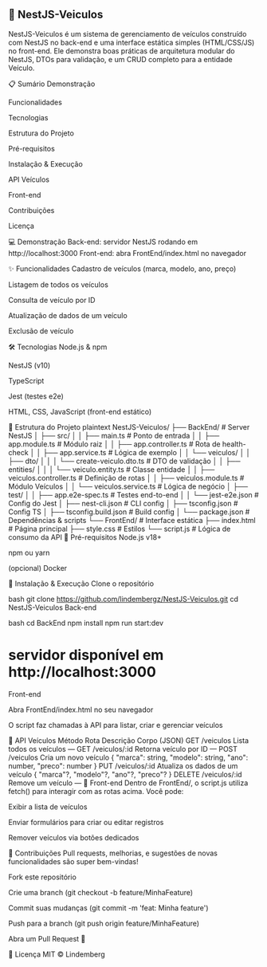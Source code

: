 <h2>🚗 NestJS-Veiculos</h2>

NestJS-Veiculos é um sistema de gerenciamento de veículos construído com NestJS no back-end e uma interface estática simples (HTML/CSS/JS) no front-end. Ele demonstra boas práticas de arquitetura modular do NestJS, DTOs para validação, e um CRUD completo para a entidade Veículo.

📋 Sumário
Demonstração

Funcionalidades

Tecnologias

Estrutura do Projeto

Pré-requisitos

Instalação & Execução

API Veículos

Front-end

Contribuições

Licença

💻 Demonstração
Back-end: servidor NestJS rodando em http://localhost:3000 Front-end: abra FrontEnd/index.html no navegador

✨ Funcionalidades
Cadastro de veículos (marca, modelo, ano, preço)

Listagem de todos os veículos

Consulta de veículo por ID

Atualização de dados de um veículo

Exclusão de veículo

🛠 Tecnologias
Node.js & npm

NestJS (v10)

TypeScript

Jest (testes e2e)

HTML, CSS, JavaScript (front-end estático)

📁 Estrutura do Projeto
plaintext
NestJS-Veiculos/
├── BackEnd/                    # Server NestJS
│   ├── src/
│   │   ├── main.ts             # Ponto de entrada
│   │   ├── app.module.ts       # Módulo raiz
│   │   ├── app.controller.ts   # Rota de health-check
│   │   ├── app.service.ts      # Lógica de exemplo
│   │   └── veiculos/
│   │       ├── dto/
│   │       │   └── create-veiculo.dto.ts    # DTO de validação
│   │       ├── entities/
│   │       │   └── veiculo.entity.ts        # Classe entidade
│   │       ├── veiculos.controller.ts       # Definição de rotas
│   │       ├── veiculos.module.ts           # Módulo Veículos
│   │       └── veiculos.service.ts          # Lógica de negócio
│   ├── test/
│   │   ├── app.e2e-spec.ts     # Testes end-to-end
│   │   └── jest-e2e.json       # Config do Jest
│   ├── nest-cli.json           # CLI config
│   ├── tsconfig.json           # Config TS
│   ├── tsconfig.build.json     # Build config
│   └── package.json            # Dependências & scripts
└── FrontEnd/                   # Interface estática
    ├── index.html              # Página principal
    ├── style.css               # Estilos
    └── script.js               # Lógica de consumo da API
🔧 Pré-requisitos
Node.js v18+

npm ou yarn

(opcional) Docker

🚀 Instalação & Execução
Clone o repositório

bash
git clone https://github.com/lindembergz/NestJS-Veiculos.git
cd NestJS-Veiculos
Back-end

bash
cd BackEnd
npm install
npm run start:dev
# servidor disponível em http://localhost:3000
Front-end

Abra FrontEnd/index.html no seu navegador

O script faz chamadas à API para listar, criar e gerenciar veículos

🔗 API Veículos
Método	Rota	Descrição	Corpo (JSON)
GET	/veiculos	Lista todos os veículos	—
GET	/veiculos/:id	Retorna veículo por ID	—
POST	/veiculos	Cria um novo veículo	{ "marca": string, "modelo": string, "ano": number, "preco": number }
PUT	/veiculos/:id	Atualiza os dados de um veículo	{ "marca"?, "modelo"?, "ano"?, "preco"? }
DELETE	/veiculos/:id	Remove um veículo	—
🎨 Front-end
Dentro de FrontEnd/, o script.js utiliza fetch() para interagir com as rotas acima. Você pode:

Exibir a lista de veículos

Enviar formulários para criar ou editar registros

Remover veículos via botões dedicados

🤝 Contribuições
Pull requests, melhorias, e sugestões de novas funcionalidades são super bem-vindas!

Fork este repositório

Crie uma branch (git checkout -b feature/MinhaFeature)

Commit suas mudanças (git commit -m 'feat: Minha feature')

Push para a branch (git push origin feature/MinhaFeature)

Abra um Pull Request 🚀

📝 Licença
MIT © Lindemberg
